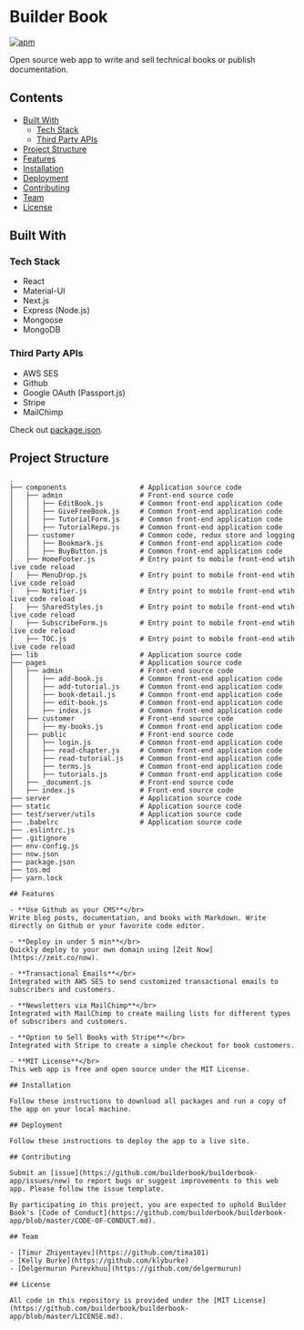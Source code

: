 # Builder Book

[![apm](https://img.shields.io/apm/l/vim-mode.svg)]()

Open source web app to write and sell technical books or publish documentation.

## Contents
- [Built With](#built-with)
  - [Tech Stack](#tech-stack)
  - [Third Party APIs](#third-party-apis)
- [Project Structure](#project-structure)
- [Features](#features)
- [Installation](#installation)
- [Deployment](#deployment)
- [Contributing](#contributing)
- [Team](#team)
- [License](#license)

## Built With

### Tech Stack
- React
- Material-UI
- Next.js
- Express (Node.js)
- Mongoose
- MongoDB

### Third Party APIs
- AWS SES
- Github
- Google OAuth (Passport.js)
- Stripe
- MailChimp

Check out [package.json](https://github.com/builderbook/builderbook/blob/master/package.json).

## Project Structure

```
.
├── components                  # Application source code
│   ├── admin                   # Front-end source code
│   │   ├── EditBook.js         # Common front-end application code
│   │   ├── GiveFreeBook.js     # Common front-end application code
│   │   ├── TutorialForm.js     # Common front-end application code
│   │   ├── TutorialRepo.js     # Common front-end application code
│   ├── customer                # Common code, redux store and logging
│   │   ├── Bookmark.js         # Common front-end application code
│   │   ├── BuyButton.js        # Common front-end application code
│   ├── HomeFooter.js           # Entry point to mobile front-end wtih live code reload
│   ├── MenuDrop.js             # Entry point to mobile front-end wtih live code reload
│   ├── Notifier.js             # Entry point to mobile front-end wtih live code reload
│   ├── SharedStyles.js         # Entry point to mobile front-end wtih live code reload
│   ├── SubscribeForm.js        # Entry point to mobile front-end wtih live code reload
│   ├── TOC.js                  # Entry point to mobile front-end wtih live code reload
├── lib                         # Application source code
├── pages                       # Application source code
│   ├── admin                   # Front-end source code
│   │   ├── add-book.js         # Common front-end application code
│   │   ├── add-tutorial.js     # Common front-end application code
│   │   ├── book-detail.js      # Common front-end application code
│   │   ├── edit-book.js        # Common front-end application code
│   │   ├── index.js            # Common front-end application code
│   ├── customer                # Front-end source code
│   │   ├── my-books.js         # Common front-end application code
│   ├── public                  # Front-end source code
│   │   ├── login.js            # Common front-end application code
│   │   ├── read-chapter.js     # Common front-end application code
│   │   ├── read-tutorial.js    # Common front-end application code
│   │   ├── terms.js            # Common front-end application code
│   │   ├── tutorials.js        # Common front-end application code
│   ├── _document.js            # Front-end source code
│   ├── index.js                # Front-end source code
├── server                      # Application source code
├── static                      # Application source code
├── test/server/utils           # Application source code
├── .babelrc                    # Application source code
├── .eslintrc.js
├── .gitignore
├── env-config.js
├── now.json
├── package.json
├── tos.md
├── yarn.lock

## Features

- **Use Github as your CMS**</br>
Write blog posts, documentation, and books with Markdown. Write directly on Github or your favorite code editor.

- **Deploy in under 5 min**</br>
Quickly deploy to your own domain using [Zeit Now](https://zeit.co/now).

- **Transactional Emails**</br>
Integrated with AWS SES to send customized transactional emails to subscribers and customers.

- **Newsletters via MailChimp**</br>
Integrated with MailChimp to create mailing lists for different types of subscribers and customers.

- **Option to Sell Books with Stripe**</br>
Integrated with Stripe to create a simple checkout for book customers.

- **MIT License**</br>
This web app is free and open source under the MIT License.

## Installation

Follow these instructions to download all packages and run a copy of the app on your local machine.

## Deployment

Follow these instructions to deploy the app to a live site.

## Contributing

Submit an [issue](https://github.com/builderbook/builderbook-app/issues/new) to report bugs or suggest improvements to this web app. Please follow the issue template.

By participating in this project, you are expected to uphold Builder Book's [Code of Conduct](https://github.com/builderbook/builderbook-app/blob/master/CODE-OF-CONDUCT.md).

## Team

- [Timur Zhiyentayev](https://github.com/tima101)
- [Kelly Burke](https://github.com/klyburke)
- [Delgermurun Purevkhuu](https://github.com/delgermurun)

## License

All code in this repository is provided under the [MIT License](https://github.com/builderbook/builderbook-app/blob/master/LICENSE.md).

